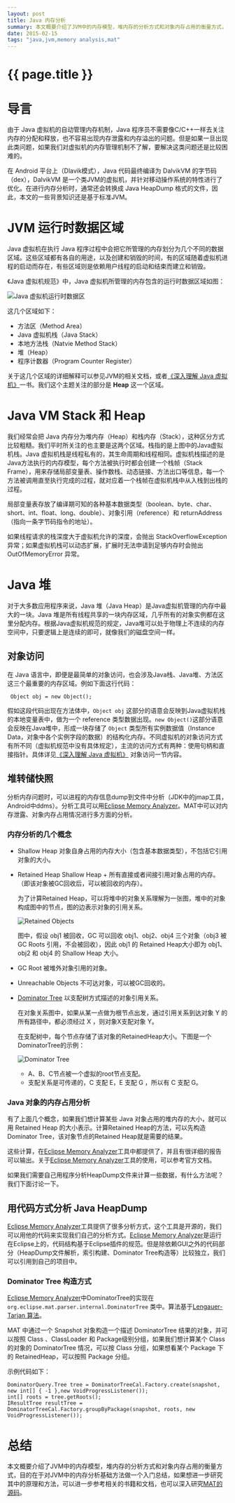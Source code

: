 ```yaml
---
layout: post
title: Java 内存分析
summary: 本文概要介绍了JVM中的内存模型，堆内存的分析方式和对象内存占用的衡量方式，目的在于对JVM中的内存分析基础方法做一个入门总结。
date: 2015-02-15
tags: "java,jvm,memory analysis,mat"
---
```


{{ page.title }}
================

# 导言 

由于 Java 虚拟机的自动管理内存机制，Java 程序员不需要像C/C++一样去关注内存的分配和释放，也不容易出现内存泄露和内存溢出的问题。但是如果一旦出现此类问题，如果我们对虚拟机的内存管理机制不了解，要解决这类问题还是比较困难的。

在 Android 平台上（Dlavik模式），Java 代码最终编译为 DalvikVM 的字节码（dex），DalvikVM 是一个类JVM的虚拟机，并针对移动操作系统的特性进行了优化。在进行内存分析时，通常还会转换成 Java HeapDump 格式的文件，因此，本文的一些背景知识还是基于标准JVM。

# JVM 运行时数据区域

Java 虚拟机在执行 Java 程序过程中会把它所管理的内存划分为几个不同的数据区域。这些区域都有各自的用途，以及创建和销毁的时间，有的区域随着虚拟机进程的启动而存在，有些区域则是依赖用户线程的启动和结束而建立和销毁。

《Java 虚拟机规范》中，Java 虚拟机所管理的内存包含的运行时数据区域如图：

![Java 虚拟机运行时数据区](https://github.com/byronwind/VWiki/blob/gh-pages/images/jvm_architecture.png)

这几个区域如下：

- 方法区（Method Area）
- Java 虚拟机栈（Java Stack）
- 本地方法栈（Natvie Method Stack）
- 堆（Heap）
- 程序计数器（Program Counter Register）

关于这几个区域的详细解释可以参见JVM的相关文档，或者[《深入理解 Java 虚拟机》]一书。我们这个主题关注的部分是 **Heap** 这一个区域。

# Java VM Stack 和 Heap

我们经常会把 Java 内存分为堆内存（Heap）和栈内存（Stack），这种区分方式比较粗糙。我们平时所关注的也主要是这两个区域。栈指的是上图中的Java虚拟机栈。Java 虚拟机栈是线程私有的，其生命周期和线程相同。虚拟机栈描述的是Java方法执行的内存模型，每个方法被执行时都会创建一个栈帧（Stack Frame），用来存储局部变量表、操作数栈、动态链接、方法出口等信息，每一个方法被调用直至执行完成的过程，就对应着一个栈帧在虚拟机栈中从入栈到出栈的过程。

局部变量表存放了编译期可知的各种基本数据类型（boolean、byte、char、short、int、float、long、double）、对象引用（reference）和 returnAddress（指向一条字节码指令的地址）。

如果线程请求的栈深度大于虚拟机允许的深度，会抛出 StackOverflowException 异常；如果虚拟机栈可以动态扩展，扩展时无法申请到足够内存时会抛出 OutOfMemoryError 异常。

# Java 堆

对于大多数应用程序来说，Java 堆（Java Heap）是Java虚拟机管理的内存中最大的一块。Java 堆是所有线程共享的一块内存区域，几乎所有的对象实例都在这里分配内存。根据Java虚拟机规范的规定，Java堆可以处于物理上不连续的内存空间中，只要逻辑上是连续的即可，就像我们的磁盘空间一样。

## 对象访问

在 Java 语言中，即便是最简单的对象访问，也会涉及Java栈、Java堆、方法区这三个最重要的内存区域。例如下面这行代码：

```
 Object obj = new Object();
```

假如这段代码出现在方法体中，`Object obj` 这部分的语意会反映到Java虚拟机栈的本地变量表中，做为一个 reference 类型数据出现。`new Object()`这部分语意会反映在Java堆中，形成一块存储了 `Object` 类型所有实例数据值（Instance Data，对象中各个实例字段的数据）的结构化内存。不同虚拟机的对象访问方式有所不同（虚拟机规范中没有具体规定），主流的访问方式有两种：使用句柄和直接指针。具体详见[《深入理解 Java 虚拟机》] 对象访问一节内容。

## 堆转储快照

分析内存问题时，可以进程的内存信息dump到文件中分析（JDK中的jmap工具，Android中ddms）。分析工具可以用[Eclipse Memory Analyzer]。MAT中可以对内存泄露、对象内存占用情况进行多方面的分析。

### 内存分析的几个概念

- Shallow Heap 
	对象自身占用的内存大小（包含基本数据类型），不包括它引用对象的大小。

- Retained Heap 
	Shallow Heap + 所有直接或者间接引用对象占用的内存。（即该对象被GC回收后，可以被回收的内存）。

	为了计算Retained Heap，可以将堆中的对象关系理解为一张图，堆中的对象构成图中的节点，图的边表示对象的引用关系。

	![Retained Objects](https://github.com/byronwind/VWiki/blob/gh-pages/images/retained_objects.png)

	图中，假设 obj1 被回收，GC 可以回收 obj1、obj2、obj4 三个对象（obj3 被 GC Roots 引用，不会被回收），因此 obj1 的 Retained Heap大小即为 obj1、obj2 和 obj4 的 Shallow Heap 大小。

- GC Root 
	被堆外对象引用的对象。

- Unreachable Objects
	不可达对象，可以被GC回收的。

- [Dominator Tree]
	以支配树方式描述的对象引用关系。
	
	在对象关系图中，如果从某一点做为根节点出发，通过引用关系到达对象 Y 的所有路径中，都必须经过 X ，则对象X支配对象 Y。

	在支配树中，每个节点存储了该对象的RetainedHeap大小。下图是一个DominatorTree的示例：

	![Dominator Tree](https://github.com/byronwind/VWiki/blob/gh-pages/images/dominator.png) 

	- A、B、C节点被一个虚拟的root节点支配。
	- 支配关系是可传递的，C 支配 E，E 支配 G ，所以有 C 支配 G。


### Java 对象的内存占用分析

有了上面几个概念，如果我们想计算某些 Java 对象占用的堆内存的大小，就可以用 Retained Heap 的大小表示。计算Retained Heap的方法，可以先构造Dominator Tree，该对象节点的Retained Heap就是需要的结果。

这些计算，在[Eclipse Memory Analyzer]工具中都提供了，并且有很详细的报告可以输出。关于[Eclipse Memory Analyzer]工具的使用，可以参考官方文档。

如果我们需要自己用程序分析HeapDump文件来计算一些数据，有什么方法呢？我们下面讨论一下。

## 用代码方式分析 Java HeapDump

[Eclipse Memory Analyzer]工具提供了很多分析方式，这个工具是开源的，我们可以用他的代码来实现我们自己的分析方式。[Eclipse Memory Analyzer]是运行在Eclipse上的，代码结构基于Eclipse插件的规范。但是除依赖GUI之外的代码部分（HeapDump文件解析，索引构建、Dominator Tree构造等）比较独立，我们可以引用到自己的项目中。

### Dominator Tree 构造方式

[Eclipse Memory Analyzer]中DominatorTree的实现在 `org.eclipse.mat.parser.internal.DominatorTree` 类中。算法基于[Lengauer-Tarjan 算法]。

MAT 中通过一个 Snapshot 对象构造一个描述 DominatorTree 结果的对象，并可以按照 Class 、ClassLoader 和 Package级别分组，如果我们想计算某个 Class 的对象的 DominatorTree 情况，可以按 Class 分组，如果想看某个 Package 下的 RetainedHeap，可以按照 Package 分组。

示例代码如下：

```
DominatorQuery.Tree tree = DominatorTreeCal.Factory.create(snapshot, new int[] { -1 },new VoidProgressListener());
int[] roots = tree.getRoots();
IResultTree resultTree = DominatorTreeCal.Factory.groupByPackage(snapshot, roots, new VoidProgressListener());
```

# 总结

本文概要介绍了JVM中的内存模型，堆内存的分析方式和对象内存占用的衡量方式，目的在于对JVM中的内存分析基础方法做一个入门总结，如果想进一步研究其中的原理和方法，可以进一步参考相关的书籍和文档，也可以深入研究[MAT的源码](http://wiki.eclipse.org/index.php?title=MemoryAnalyzer/Contributor_Reference)。

[《深入理解 Java 虚拟机》]: http://book.douban.com/subject/6522893
[Eclipse Memory Analyzer]: http://www.eclipse.org/mat
[Dominator Tree]:http://help.eclipse.org/indigo/topic/org.eclipse.mat.ui.help/concepts/dominatortree.html
[Lengauer-Tarjan 算法]:http://www.cl.cam.ac.uk/~mr10/lengtarj.pdf